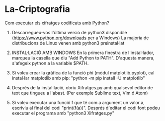 # La-Criptografia
Com executar els xifratges codificats amb Python?

1. Descarregueu-vos l'última versió de python3 disponible (https://www.python.org/downloads per a Windows)
   La majoria de distribucions de Linux venen amb python3 preinstal·lat

2. INSTAL·LACIÓ AMB WINDOWS
En la primera finestra de l'instal·lador, marqueu la casella que
diu "Add Python to PATH". D'aquesta manera, s'afegeix python a la variable $PATH.

3. Si voleu crear la gràfica de la funció phi (mòdul matplotlib.pyplot), cal instal·lar
   matplotlib amb pip: "python -m pip install -U matplotlib"

3. Després de la instal·lació, obriu Xifratges.py amb qualsevol editor de text
   que tingueu a l'abast. (Per exemple Sublime text, Vim ó Atom)

4. Si voleu executar una funció f que té com a argument un valor a,
   escriviu al final del codi "print(f(a))". Després d'editar el codi font
   podeu executar el programa amb "python3 Xifratges.py"
